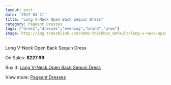 ```yaml
---
layout: post
date: '2017-03-21'
title: "Long V-Neck Open Back Sequin Dress"
category: Pageant Dresses
tags: ["dress","dresses","evening","brand","prom"]
image: http://img.transblink.com/9890-thickbox_default/long-v-neck-open-back-sequin-dress.jpg
---
```

Long V-Neck Open Back Sequin Dress

On Sales: **$227.99**
<a href="https://www.transblink.com/en/pageant-dresses/3211-long-v-neck-open-back-sequin-dress.html"><amp-img layout="responsive" width="600" height="600" src="//img.transblink.com/9890-thickbox_default/long-v-neck-open-back-sequin-dress.jpg" alt="Long V-Neck Open Back Sequin Dress 0" /></a>
<a href="https://www.transblink.com/en/pageant-dresses/3211-long-v-neck-open-back-sequin-dress.html"><amp-img layout="responsive" width="600" height="600" src="//img.transblink.com/9892-thickbox_default/long-v-neck-open-back-sequin-dress.jpg" alt="Long V-Neck Open Back Sequin Dress 1" /></a>
<a href="https://www.transblink.com/en/pageant-dresses/3211-long-v-neck-open-back-sequin-dress.html"><amp-img layout="responsive" width="600" height="600" src="//img.transblink.com/9891-thickbox_default/long-v-neck-open-back-sequin-dress.jpg" alt="Long V-Neck Open Back Sequin Dress 2" /></a>

Buy it: [Long V-Neck Open Back Sequin Dress](https://www.transblink.com/en/pageant-dresses/3211-long-v-neck-open-back-sequin-dress.html "Long V-Neck Open Back Sequin Dress")

View more: [Pageant Dresses](https://www.transblink.com/en/9-pageant-dresses "Pageant Dresses")